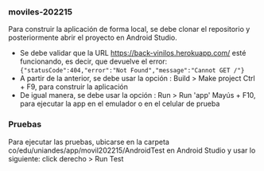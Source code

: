 ### moviles-202215

Para construir la aplicación de forma local, se debe clonar el repositorio y posteriormente abrir el proyecto en Android Studio.

- Se debe validar que la URL https://back-vinilos.herokuapp.com/ esté funcionando, es decir, que devuelve el error: `{"statusCode":404,"error":"Not Found","message":"Cannot GET /"}`
- A partir de la anterior, se debe usar la opción : Build > Make project Ctrl + F9, para construir la aplicación
- De igual manera, se debe usar la opción : Run > Run 'app' Mayús + F10, para ejecutar la app en el emulador o en el celular de prueba

### Pruebas

Para ejecutar las pruebas, ubicarse en la carpeta co/edu/uniandes/app/movil202215/AndroidTest en Android Studio y usar lo siguiente: click derecho > Run Test 

